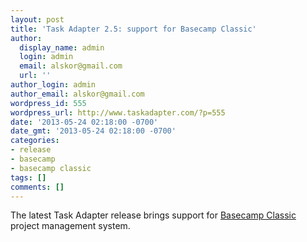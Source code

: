 ```yaml
---
layout: post
title: 'Task Adapter 2.5: support for Basecamp Classic'
author:
  display_name: admin
  login: admin
  email: alskor@gmail.com
  url: ''
author_login: admin
author_email: alskor@gmail.com
wordpress_id: 555
wordpress_url: http://www.taskadapter.com/?p=555
date: '2013-05-24 02:18:00 -0700'
date_gmt: '2013-05-24 02:18:00 -0700'
categories:
- release
- basecamp
- basecamp classic
tags: []
comments: []
---
```

<p>The latest Task Adapter release brings support for <a href="http://basecamp.com/classic">Basecamp Classic</a> project management system.</p>
